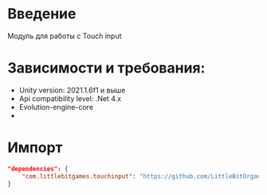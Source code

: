 # Введение
Модуль для работы с Touch input

# Зависимости и требования:
* Unity version: 2021.1.6f1 и выше
* Api compatibility level: .Net 4.x
* Evolution-engine-core
* 
# Импорт
```JSON
"dependencies": {
    "com.littlebitgames.touchinput": "https://github.com/LittleBitOrganization/evolution-engine-touch-input.git#1.0.0",
}
```
